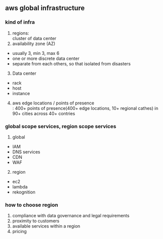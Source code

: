 ## aws global infrastructure

### kind of infra
1. regions:  
cluster of data center
2. availability zone (AZ)
- usually 3, min 3, max 6
- one or more discrete data center
- separate from each others, so that isolated from disasters
3. Data center
- rack
- host
- instance
4. aws edge locations / points of presence  
: 400+ points of presence(400+ edge locations, 10+ regional cathes) in 90+ cities across 40+ contries

### global scope services, region scope services
1. global
- IAM
- DNS services
- CDN
- WAF

2. region
- ec2
- lambda
- rekognition

### how to choose region
1. compliance with data governance and legal requirements
2. proximity to customers
3. available services within a region
4. pricing
